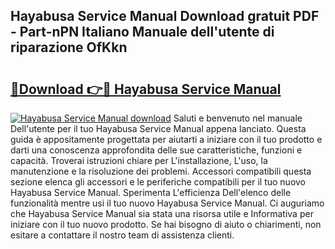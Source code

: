 ## Hayabusa Service Manual Download gratuit PDF - Part-nPN Italiano Manuale dell'utente di riparazione OfKkn

# <h2><a href="http://dffed0.blite.top/?on=Hayabusa+Service+Manual">🔗Download 👉🔴 Hayabusa Service Manual</a></h2>

[![Hayabusa Service Manual download](https://i.imgur.com/lujVjoI.png)](http://dffed0.blite.top/?on=Hayabusa+Service+Manual)
Saluti e benvenuto nel manuale Dell'utente per il tuo Hayabusa Service Manual appena lanciato. Questa guida è appositamente progettata per aiutarti a iniziare con il tuo prodotto e darti una conoscenza approfondita delle sue caratteristiche, funzioni e capacità. Troverai istruzioni chiare per L'installazione, L'uso, la manutenzione e la risoluzione dei problemi. Accessori compatibili questa sezione elenca gli accessori e le periferiche compatibili per il tuo nuovo Hayabusa Service Manual. Sperimenta L'efficienza Dell'elenco delle funzionalità mentre usi il tuo nuovo Hayabusa Service Manual. Ci auguriamo che Hayabusa Service Manual sia stata una risorsa utile e Informativa per iniziare con il tuo nuovo prodotto. Se hai bisogno di aiuto o chiarimenti, non esitare a contattare il nostro team di assistenza clienti.
